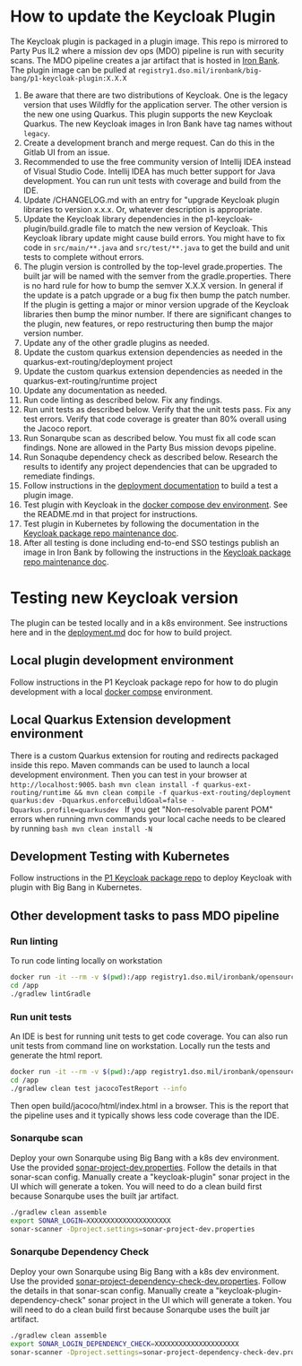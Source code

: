 # How to update the Keycloak Plugin
The Keycloak plugin is packaged in a plugin image. This repo is mirrored to Party Pus IL2 where a mission dev ops (MDO) pipeline is run with security scans. The MDO pipeline creates a jar artifact that is hosted in [Iron Bank](https://ironbank.dso.mil/repomap/details;registry1Path=big-bang%252Fp1-keycloak-plugin). The plugin image can be pulled at `registry1.dso.mil/ironbank/big-bang/p1-keycloak-plugin:X.X.X`
1. Be aware that there are two distributions of Keycloak. One is the legacy version that uses Wildfly for the application server. The other version is the new one using Quarkus. This plugin supports the new Keycloak Quarkus. The new Keycloak images in Iron Bank have tag names without `legacy`.
1. Create a development branch and merge request. Can do this in the Gitlab UI from an issue.
1. Recommended to use the free community version of Intellij IDEA instead of Visual Studio Code. Intellij IDEA has much better support for Java development. You can run unit tests with coverage and build from the IDE.
1. Update /CHANGELOG.md with an entry for "upgrade Keycloak plugin libraries to version x.x.x. Or, whatever description is appropriate.
1. Update the Keycloak library dependencies in the p1-keycloak-plugin/build.gradle file to match the new version of Keycloak. This Keycloak library update might cause build errors. You might have to fix code in `src/main/**.java` and `src/test/**.java` to get the build and unit tests to complete without errors.
1. The plugin version is controlled by the top-level grade.properties. The built jar will be named with the semver from the gradle.properties. There is no hard rule for how to bump the semver X.X.X version. In general if the update is a patch upgrade or a bug fix then bump the patch number. If the plugin is getting a major or minor version upgrade of the Keycloak libraries then bump the minor number. If there are significant changes to the plugin, new features, or repo restructuring then bump the major version number.  
1. Update any of the other gradle plugins as needed.
1. Update the custom quarkus extension dependencies as needed in the quarkus-ext-routing/deployment project
1. Update the custom quarkus extension dependencies as needed in the quarkus-ext-routing/runtime project
1. Update any documentation as needed.
1. Run code linting as described below. Fix any findings.
1. Run unit tests as described below. Verify that the unit tests pass. Fix any test errors. Verify that code coverage is greater than 80% overall using the Jacoco report.
1. Run Sonarqube scan as described below. You must fix all code scan findings. None are allowed in the Party Bus mission devops pipeline.
1. Run Sonaqube dependency check as described below. Research the results to identify any project dependencies that can be upgraded to remediate findings.
1. Follow instructions in the [deployment documentation](./deployment.md) to build a test a plugin image.
1. Test plugin with Keycloak in the [docker compose dev environment](https://repo1.dso.mil/big-bang/product/packages/keycloak/-/tree/main/development). See the README.md in that project for instructions.
1. Test plugin in Kubernetes by following the documentation in the [Keycloak package repo maintenance doc](https://repo1.dso.mil/big-bang/product/packages/keycloak/-/blob/main/docs/DEVELOPMENT_MAINTENANCE.md).
1. After all testing is done including end-to-end SSO testings publish an image in Iron Bank by following the instructions in the [Keycloak package repo maintenance doc](https://repo1.dso.mil/big-bang/product/packages/keycloak/-/blob/main/docs/DEVELOPMENT_MAINTENANCE.md). 

# Testing new Keycloak version
The plugin can be tested locally and in a k8s environment. See instructions here and in the [deployment.md](deployment.md) doc for how to build project. 

## Local plugin development environment
Follow instructions in the P1 Keycloak package repo for how to do plugin development with a local [docker compse](https://repo1.dso.mil/big-bang/product/packages/keycloak/-/tree/main/development) environment.

## Local Quarkus Extension development environment
There is a custom Quarkus extension for routing and redirects packaged inside this repo. Maven commands can be used to launch a local development environment. Then you can test in your browser at `http://localhost:9005`.
    ```bash
    mvn clean install -f quarkus-ext-routing/runtime && mvn clean compile -f quarkus-ext-routing/deployment quarkus:dev -Dquarkus.enforceBuildGoal=false -Dquarkus.profile=quarkusdev
    ```
If you get "Non-resolvable parent POM" errors when running mvn commands your local cache needs to be cleared by running
    ```bash
    mvn clean install -N
    ```

## Development Testing with Kubernetes
Follow instructions in the [P1 Keycloak package repo](https://repo1.dso.mil/big-bang/product/packages/keycloak/-/blob/main/docs/DEVELOPMENT_MAINTENANCE.md) to deploy Keycloak with plugin with Big Bang in Kubernetes.

## Other development tasks to pass MDO pipeline
### Run linting
To run code linting locally on workstation
```bash
docker run -it --rm -v $(pwd):/app registry1.dso.mil/ironbank/opensource/gradle/gradle-jdk11:7.4.2 bash
cd /app
./gradlew lintGradle
```

### Run unit tests
An IDE is best for running unit tests to get code coverage. You can also run unit tests from command line on workstation.
Locally run the tests and generate the html report.
```bash
docker run -it --rm -v $(pwd):/app registry1.dso.mil/ironbank/opensource/gradle/gradle-jdk11:7.4.2 bash
cd /app
./gradlew clean test jacocoTestReport --info
```
Then open build/jacoco/html/index.html in a browser. This is the report that the pipeline uses and it typically shows less code coverage than the IDE.

### Sonarqube scan
Deploy your own Sonarqube using Big Bang with a k8s dev environment. Use the provided [sonar-project-dev.properties](../sonar-project-dev.properties). Follow the details in that sonar-scan config. Manually create a "keycloak-plugin" sonar project in the UI which will generate a token. You will need to do a clean build first because Sonarqube uses the built jar artifact.
```bash
./gradlew clean assemble
export SONAR_LOGIN=XXXXXXXXXXXXXXXXXXXXX
sonar-scanner -Dproject.settings=sonar-project-dev.properties
```

### Sonarqube Dependency Check
Deploy your own Sonarqube using Big Bang with a k8s dev environment. Use the provided [sonar-project-dependency-check-dev.properties](../sonar-project-dependency-check-dev.properties). Follow the details in that sonar-scan config. Manually create a "keycloak-plugin-dependency-check" sonar project in the UI which will generate a token. You will need to do a clean build first because Sonarqube uses the built jar artifact.
```bash
./gradlew clean assemble
export SONAR_LOGIN_DEPENDENCY_CHECK=XXXXXXXXXXXXXXXXXXXXX
sonar-scanner -Dproject.settings=sonar-project-dependency-check-dev.properties
```